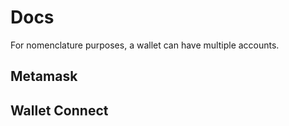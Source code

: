 <script setup>
// import CustomComponent from '../lib/components/HelloWorld.vue'
import {ConnectorProvider} from '../lib'
import TestSign from '../lib/components/generic/TestSign.vue'
</script>

# Docs

For nomenclature purposes, a wallet can have multiple accounts.

<!-- 
This is a .md using a custom component
<CustomComponent /> 
-->

## Metamask 

<connector-provider provider-type="Metamask">
  <TestSign />
</connector-provider>

## Wallet Connect 

<connector-provider provider-type="WalletConnect">
  <TestSign />
</connector-provider>
